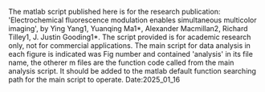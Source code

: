 The matlab script published here is for the research publication: 'Electrochemical fluorescence modulation enables simultaneous multicolor imaging', by Ying Yang1, Yuanqing Ma1*, Alexander Macmillan2, Richard Tilley1, J. Justin Gooding1*.
The script provided is for academic research only, not for commercial applications.
The main script for data analysis in each figure is indicated was Fig number and contained 'analysis' in its file name, the otherer m files are the function code called from the main analysis script.  It should be added to the matlab default function searching path for the main script to operate. 
Date:2025_01_16

